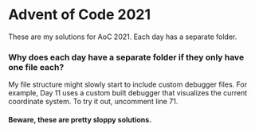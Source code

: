 # Advent of Code 2021

These are my solutions for AoC 2021. Each day has a separate folder.

### Why does each day have a separate folder if they only have one file each?
My file structure might slowly start to include custom debugger files. For example, Day 11 uses a custom built debugger that visualizes the current coordinate system. To try it out, uncomment line 71.

#### Beware, these are pretty sloppy solutions.